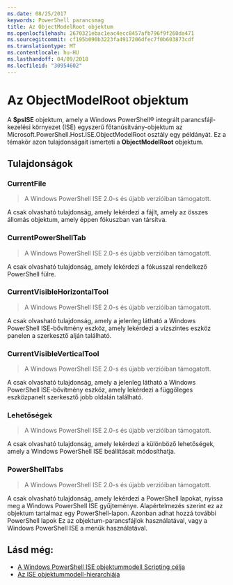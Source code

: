 ```yaml
---
ms.date: 08/25/2017
keywords: PowerShell parancsmag
title: Az ObjectModelRoot objektum
ms.openlocfilehash: 2670321ebac1eac4ecc8457afb796f9f260da471
ms.sourcegitcommit: cf195b090b3223fa4917206dfec7f0b603873cdf
ms.translationtype: MT
ms.contentlocale: hu-HU
ms.lasthandoff: 04/09/2018
ms.locfileid: "30954602"
---
```

# <a name="the-objectmodelroot-object"></a>Az ObjectModelRoot objektum

A **$psISE** objektum, amely a Windows PowerShell® integrált parancsfájl-kezelési környezet (ISE) egyszerű főtanúsítvány-objektum az Microsoft.PowerShell.Host.ISE.ObjectModelRoot osztály egy példányát.
Ez a témakör azon tulajdonságait ismerteti a **ObjectModelRoot** objektum.

## <a name="properties"></a>Tulajdonságok

### <a name="currentfile"></a>CurrentFile

> A Windows PowerShell ISE 2.0-s és újabb verzióiban támogatott.

A csak olvasható tulajdonság, amely lekérdezi a fájlt, amely az összes állomás objektum, amely éppen fókuszban van társítva.

### <a name="currentpowershelltab"></a>CurrentPowerShellTab

> A Windows PowerShell ISE 2.0-s és újabb verzióiban támogatott.

A csak olvasható tulajdonság, amely lekérdezi a fókusszal rendelkező PowerShell fülre.

### <a name="currentvisiblehorizontaltool"></a>CurrentVisibleHorizontalTool

> A Windows PowerShell ISE 2.0-s és újabb verzióiban támogatott.

A csak olvasható tulajdonság, amely a jelenleg látható a Windows PowerShell ISE-bővítmény eszköz, amely lekérdezi a vízszintes eszköz panelen a szerkesztő alján található.

### <a name="currentvisibleverticaltool"></a>CurrentVisibleVerticalTool

> A Windows PowerShell ISE 2.0-s és újabb verzióiban támogatott.

A csak olvasható tulajdonság, amely a jelenleg látható a Windows PowerShell ISE-bővítmény eszköz, amely lekérdezi a függőleges eszközpanelt szerkesztő jobb oldalán található.

### <a name="options"></a>Lehetőségek

> A Windows PowerShell ISE 2.0-s és újabb verzióiban támogatott.

A csak olvasható tulajdonság, amely lekérdezi a különböző lehetőségek, amely a Windows PowerShell ISE beállításait módosíthatja.

### <a name="powershelltabs"></a>PowerShellTabs

> A Windows PowerShell ISE 2.0-s és újabb verzióiban támogatott.

A csak olvasható tulajdonság, amely lekérdezi a PowerShell lapokat, nyissa meg a Windows PowerShell ISE gyűjteménye. Alapértelmezés szerint ez az objektum tartalmaz egy PowerShell-lapon. Azonban adhat hozzá további PowerShell lapok Ez az objektum-parancsfájlok használatával, vagy a Windows PowerShell ISE a menük használatával.

## <a name="see-also"></a>Lásd még:

- [A Windows PowerShell ISE objektummodell Scripting célja](Purpose-of-the-Windows-PowerShell-ISE-Scripting-Object-Model.md)
- [Az ISE objektummodell-hierarchiája](The-ISE-Object-Model-Hierarchy.md)